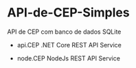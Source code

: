 # API-de-CEP-Simples
API de CEP com banco de dados SQLite

- api.CEP
  .NET Core REST API Service

- node.CEP
  NodeJs REST API Service

